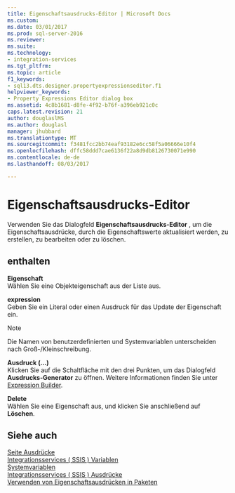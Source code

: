 ```yaml
---
title: Eigenschaftsausdrucks-Editor | Microsoft Docs
ms.custom: 
ms.date: 03/01/2017
ms.prod: sql-server-2016
ms.reviewer: 
ms.suite: 
ms.technology:
- integration-services
ms.tgt_pltfrm: 
ms.topic: article
f1_keywords:
- sql13.dts.designer.propertyexpressionseditor.f1
helpviewer_keywords:
- Property Expressions Editor dialog box
ms.assetid: 4c8b1681-d8fe-4f92-b76f-a396eb921c0c
caps.latest.revision: 21
author: douglaslMS
ms.author: douglasl
manager: jhubbard
ms.translationtype: MT
ms.sourcegitcommit: f3481fcc2bb74eaf93182e6cc58f5a06666e10f4
ms.openlocfilehash: dffc58ddd7cae6136f22a8d9db8126730071e990
ms.contentlocale: de-de
ms.lasthandoff: 08/03/2017

---
```

# <a name="property-expressions-editor"></a>Eigenschaftsausdrucks-Editor
  Verwenden Sie das Dialogfeld **Eigenschaftsausdrucks-Editor** , um die Eigenschaftsausdrücke, durch die Eigenschaftswerte aktualisiert werden, zu erstellen, zu bearbeiten oder zu löschen.  
  
## <a name="options"></a>enthalten  
 **Eigenschaft**  
 Wählen Sie eine Objekteigenschaft aus der Liste aus.  
  
 **expression**  
 Geben Sie ein Literal oder einen Ausdruck für das Update der Eigenschaft ein.  
  
> [!NOTE]  
>  Die Namen von benutzerdefinierten und Systemvariablen unterscheiden nach Groß-/Kleinschreibung.  
  
 **Ausdruck (…)**  
 Klicken Sie auf die Schaltfläche mit den drei Punkten, um das Dialogfeld **Ausdrucks-Generator** zu öffnen. Weitere Informationen finden Sie unter [Expression Builder](../../integration-services/expressions/expression-builder.md).  
  
 **Delete**  
 Wählen Sie eine Eigenschaft aus, und klicken Sie anschließend auf **Löschen**.  
  
## <a name="see-also"></a>Siehe auch  
 [Seite Ausdrücke](../../integration-services/expressions/expressions-page.md)   
 [Integrationsservices &#40; SSIS &#41; Variablen](../../integration-services/integration-services-ssis-variables.md)   
 [Systemvariablen](../../integration-services/system-variables.md)   
 [Integrationsservices &#40; SSIS &#41; Ausdrücke](../../integration-services/expressions/integration-services-ssis-expressions.md)   
 [Verwenden von Eigenschaftsausdrücken in Paketen](../../integration-services/expressions/use-property-expressions-in-packages.md)  
  
  
